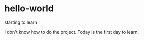 # hello-world
starting to learn

I don't know how to do the project. Today is the first day to learn.
